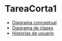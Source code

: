# TareaCorta1

* [Diagrama conceptual](https://user-images.githubusercontent.com/80297447/116765966-42e76d00-a9e5-11eb-945a-8a066bb30adb.png)
* [Diagrama de clases](https://user-images.githubusercontent.com/80297447/116766000-6ca09400-a9e5-11eb-901b-8bb06729772a.png)
* [Historias de usuario](https://github.com/Zamo98/TareaCorta1/projects/1)
